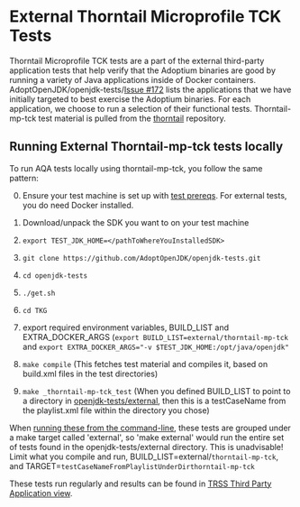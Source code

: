 # External Thorntail Microprofile TCK Tests

Thorntail Microprofile TCK tests are a part of the external third-party application tests that help verify that the Adoptium binaries are good by running a variety of Java applications inside of Docker containers. AdoptOpenJDK/openjdk-tests/[Issue #172](https://github.com/AdoptOpenJDK/openjdk-tests/issues/172) lists the applications that we have initially targeted to best exercise the Adoptium binaries. For each application, we choose to run a selection of their functional tests. Thorntail-mp-tck test material is pulled from the [thorntail](https://github.com/thorntail/thorntail) repository.

## Running External Thorntail-mp-tck tests locally

To run AQA tests locally using thorntail-mp-tck, you follow the same pattern:

0. Ensure your test machine is set up with [test prereqs](https://github.com/AdoptOpenJDK/openjdk-tests/blob/master/doc/Prerequisites.md). For external tests, you do need Docker installed.

1. Download/unpack the SDK you want to on your test machine

2. `export TEST_JDK_HOME=</pathToWhereYouInstalledSDK>`

3. `git clone https://github.com/AdoptOpenJDK/openjdk-tests.git`

4. `cd openjdk-tests`

5. `./get.sh`

6. `cd TKG`

7. export required environment variables, BUILD_LIST and EXTRA_DOCKER_ARGS (`export BUILD_LIST=external/thorntail-mp-tck` and `export EXTRA_DOCKER_ARGS="-v $TEST_JDK_HOME:/opt/java/openjdk"`

8. `make compile` (This fetches test material and compiles it, based on build.xml files in the test directories)

9. `make _thorntail-mp-tck_test` (When you defined BUILD_LIST to point to a directory in [openjdk-tests/external](https://github.com/AdoptOpenJDK/openjdk-tests/tree/master/external), then this is a testCaseName from the playlist.xml file within the directory you chose)

When [running these from the command-line](https://github.com/AdoptOpenJDK/openjdk-tests/blob/master/doc/userGuide.md#local-testing-via-make-targets-on-the-commandline), these tests are grouped under a make target called 'external', so 'make external' would run the entire set of tests found in the openjdk-tests/external directory. This is unadvisable! Limit what you compile and run, BUILD_LIST=external/`thorntail-mp-tck`, and TARGET=`testCaseNameFromPlaylistUnderDirthorntail-mp-tck`

These tests run regularly and results can be found in [TRSS Third Party Application view](https://trss.adoptopenjdk.net/ThirdPartyAppView).
